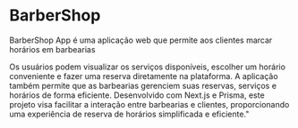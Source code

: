 # BarberShop
BarberShop App é uma aplicação web que permite aos clientes marcar horários em barbearias


 Os usuários podem visualizar os serviços disponíveis, escolher um horário conveniente e fazer uma reserva diretamente na plataforma. A aplicação também permite que as barbearias gerenciem suas reservas, serviços e horários de forma eficiente. Desenvolvido com Next.js e Prisma, este projeto visa facilitar a interação entre barbearias e clientes, proporcionando uma experiência de reserva de horários simplificada e eficiente."
